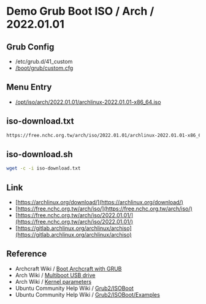 
# Demo Grub Boot ISO / Arch / 2022.01.01


## Grub Config

* /etc/grub.d/41_custom
* [/boot/grub/custom.cfg](custom.cfg)


## Menu Entry

* [/opt/iso/arch/2022.01.01/archlinux-2022.01.01-x86_64.iso](https://free.nchc.org.tw/arch/iso/2022.01.01/archlinux-2022.01.01-x86_64.iso)


## iso-download.txt

``` sh
https://free.nchc.org.tw/arch/iso/2022.01.01/archlinux-2022.01.01-x86_64.iso
```

## iso-download.sh

``` sh
wget -c -i iso-download.txt
```


## Link

* [https://archlinux.org/download/](https://archlinux.org/download/)
* [https://free.nchc.org.tw/arch/iso/](https://free.nchc.org.tw/arch/iso/)
* [https://free.nchc.org.tw/arch/iso/2022.01.01/](https://free.nchc.org.tw/arch/iso/2022.01.01/)
* [https://gitlab.archlinux.org/archlinux/archiso](https://gitlab.archlinux.org/archlinux/archiso)


## Reference

* Archcraft Wiki / [Boot Archcraft with GRUB](https://wiki.archcraft.io/docs/boot-iso/boot-with-grub)
* Arch Wiki / [Multiboot USB drive](https://wiki.archlinux.org/title/Multiboot_USB_drive#Configuring_GRUB)
* Arch Wiki / [Kernel parameters](https://wiki.archlinux.org/title/Kernel_parameters#GRUB)
* Ubuntu Community Help Wiki / [Grub2/ISOBoot](https://help.ubuntu.com/community/Grub2/ISOBoot)
* Ubuntu Community Help Wiki / [Grub2/ISOBoot/Examples](https://help.ubuntu.com/community/Grub2/ISOBoot/Examples)
